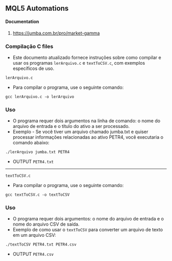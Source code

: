 ## MQL5 Automations

#### Documentation
1. https://jumba.com.br/pro/market-gamma

### Compilação C files
- Este documento atualizado fornece instruções sobre como compilar e usar os programas `lerArquivo.c` e `textToCSV.c`, com exemplos específicos de uso.

```lerArquivo.c```
- Para compilar o programa, use o seguinte comando:
```
gcc lerArquivo.c -o lerArquivo
```
### Uso
- O programa requer dois argumentos na linha de comando: o nome do arquivo de entrada e o título do ativo a ser processado.
- Exemplo - Se você tiver um arquivo chamado jumba.txt e quiser processar informações relacionadas ao ativo PETR4, você executaria o comando abaixo:
```
./lerArquivo jumba.txt PETR4
```
- OUTPUT ```PETR4.txt```
---
```textToCSV.c```
- Para compilar o programa, use o seguinte comando:
```
gcc textToCSV.c -o textToCSV
```
### Uso
- O programa requer dois argumentos: o nome do arquivo de entrada e o nome do arquivo CSV de saída.
- Exemplo de como usar o ```textToCSV``` para converter um arquivo de texto em um arquivo CSV:
```
./textToCSV PETR4.txt PETR4.csv
```
- OUTPUT ```PETR4.csv```
